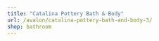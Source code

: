 ```yaml
---
title: "Catalina Pottery Bath & Body"
url: /avalon/catalina-pottery-bath-and-body-3/
shop: bathroom
---
```

